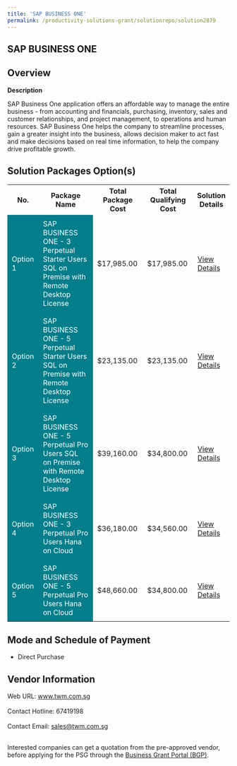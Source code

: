 ```yaml
---
title: 'SAP BUSINESS ONE'
permalink: /productivity-solutions-grant/solutionrepo/solution2879
---
```


## SAP BUSINESS ONE

## Overview

**Description**

SAP Business One application offers an affordable way to manage the entire business - from accounting and financials, purchasing, inventory, sales and customer relationships, and project management, to operations and human resources. SAP Business One helps the company to streamline processes, gain a greater insight into the business, allows decision maker to act fast and make decisions based on real time information, to help the company drive profitable growth.

## Solution Packages Option(s)

<table>
<tr>
<th><b>No.</b></th>
<th><b>Package Name</b></th>
<th><b>Total Package Cost</b></th>
<th><b>Total Qualifying Cost</b></th>
<th><b>Solution Details</b></th>
</tr>
<tr>
<td style='padding: 10px; background-color: #037E8A; color: #FFFFFF;'>Option 1</td>
<td style='padding: 10px; background-color: #037E8A; color: #FFFFFF;'>SAP BUSINESS ONE - 3 Perpetual Starter Users SQL on Premise with Remote Desktop License</td>
<td style='padding: 10px;'>$17,985.00</td>
<td style='padding: 10px;'>$17,985.00</td>
<td style='padding: 10px;'><a href='https://www.gobusiness.gov.sg/images/psg/TWM_SAP_20210365_Desensitised_Annex_3_Part_1.pdf' target='_blank'>View Details</a></td>
</tr>
<tr>
<td style='padding: 10px; background-color: #037E8A; color: #FFFFFF;'>Option 2</td>
<td style='padding: 10px; background-color: #037E8A; color: #FFFFFF;'>SAP BUSINESS ONE - 5 Perpetual Starter Users SQL on Premise with Remote Desktop License</td>
<td style='padding: 10px;'>$23,135.00</td>
<td style='padding: 10px;'>$23,135.00</td>
<td style='padding: 10px;'><a href='https://www.gobusiness.gov.sg/images/psg/TWM_SAP_20210365_Desensitised_Annex_3_Part_2.pdf' target='_blank'>View Details</a></td>
</tr>
<tr>
<td style='padding: 10px; background-color: #037E8A; color: #FFFFFF;'>Option 3</td>
<td style='padding: 10px; background-color: #037E8A; color: #FFFFFF;'>SAP BUSINESS ONE - 5 Perpetual Pro Users SQL on Premise with Remote Desktop License</td>
<td style='padding: 10px;'>$39,160.00</td>
<td style='padding: 10px;'>$34,800.00</td>
<td style='padding: 10px;'><a href='https://www.gobusiness.gov.sg/images/psg/TWM_SAP_20210365_Desensitised_Annex_3_Part_3.pdf' target='_blank'>View Details</a></td>
</tr>
<tr>
<td style='padding: 10px; background-color: #037E8A; color: #FFFFFF;'>Option 4</td>
<td style='padding: 10px; background-color: #037E8A; color: #FFFFFF;'>SAP BUSINESS ONE - 3 Perpetual Pro Users Hana on Cloud</td>
<td style='padding: 10px;'>$36,180.00</td>
<td style='padding: 10px;'>$34,560.00</td>
<td style='padding: 10px;'><a href='https://www.gobusiness.gov.sg/images/psg/TWM_SAP_20210365_Desensitised_Annex_3_Part_4.pdf' target='_blank'>View Details</a></td>
</tr>
<tr>
<td style='padding: 10px; background-color: #037E8A; color: #FFFFFF;'>Option 5</td>
<td style='padding: 10px; background-color: #037E8A; color: #FFFFFF;'>SAP BUSINESS ONE - 5 Perpetual Pro Users Hana on Cloud</td>
<td style='padding: 10px;'>$48,660.00</td>
<td style='padding: 10px;'>$34,800.00</td>
<td style='padding: 10px;'><a href='https://www.gobusiness.gov.sg/images/psg/TWM_SAP_20210365_Desensitised_Annex_3_Part_5.pdf' target='_blank'>View Details</a></td>
</tr>
</table>

## Mode and Schedule of Payment

 - Direct Purchase

## Vendor Information

 Web URL: www.twm.com.sg <br><br>Contact Hotline: 67419198 <br><br>Contact Email: sales@twm.com.sg <br><br>

Interested companies can get a quotation from the pre-approved vendor, before applying for the PSG through the <a href='https://www.businessgrants.gov.sg/' target='_blank' rel='noopener'>Business Grant Portal (BGP)</a>.

<script src="/jquery/resize-tables.js"></script>
